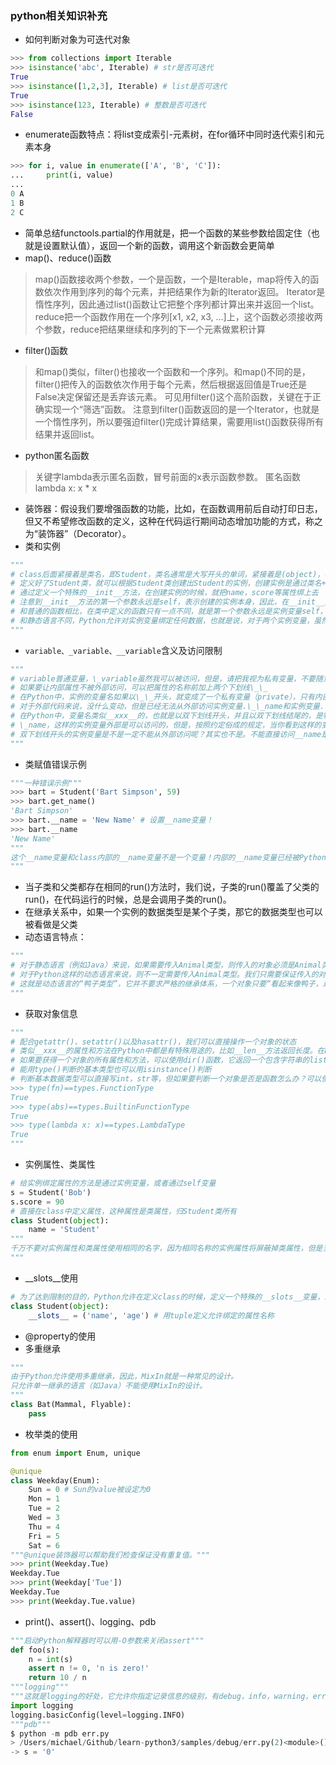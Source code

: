 ### python相关知识补充 ###
* 如何判断对象为可迭代对象
```python
>>> from collections import Iterable
>>> isinstance('abc', Iterable) # str是否可迭代
True
>>> isinstance([1,2,3], Iterable) # list是否可迭代
True
>>> isinstance(123, Iterable) # 整数是否可迭代
False
```
* enumerate函数特点：将list变成索引-元素树，在for循环中同时迭代索引和元素本身
```python
>>> for i, value in enumerate(['A', 'B', 'C']):
...     print(i, value)
...
0 A
1 B
2 C
```
* 简单总结functools.partial的作用就是，把一个函数的某些参数给固定住（也就是设置默认值），返回一个新的函数，调用这个新函数会更简单
* map()、reduce()函数
> map()函数接收两个参数，一个是函数，一个是Iterable，map将传入的函数依次作用到序列的每个元素，并把结果作为新的Iterator返回。
> Iterator是惰性序列，因此通过list()函数让它把整个序列都计算出来并返回一个list。
> reduce把一个函数作用在一个序列[x1, x2, x3, ...]上，这个函数必须接收两个参数，reduce把结果继续和序列的下一个元素做累积计算
* filter()函数
> 和map()类似，filter()也接收一个函数和一个序列。和map()不同的是，filter()把传入的函数依次作用于每个元素，然后根据返回值是True还是False决定保留还是丢弃该元素。
> 可见用filter()这个高阶函数，关键在于正确实现一个“筛选”函数。
> 注意到filter()函数返回的是一个Iterator，也就是一个惰性序列，所以要强迫filter()完成计算结果，需要用list()函数获得所有结果并返回list。
* python匿名函数
> 关键字lambda表示匿名函数，冒号前面的x表示函数参数。
> 匿名函数lambda x: x * x
* 装饰器：假设我们要增强函数的功能，比如，在函数调用前后自动打印日志，但又不希望修改函数的定义，这种在代码运行期间动态增加功能的方式，称之为“装饰器”（Decorator）。
* 类和实例
```python
"""
# class后面紧接着是类名，即Student，类名通常是大写开头的单词，紧接着是(object)，表示该类是从哪个类继承下来的，继承的概念我们后面再讲，通常，如果没有合适的继承类，就使用object类，这是所有类最终都会继承的类。
# 定义好了Student类，就可以根据Student类创建出Student的实例，创建实例是通过类名+()实现的
# 通过定义一个特殊的__init__方法，在创建实例的时候，就把name，score等属性绑上去
# 注意到__init__方法的第一个参数永远是self，表示创建的实例本身，因此，在__init__方法内部，就可以把各种属性绑定到self，因为self就指向创建的实例本身。
# 和普通的函数相比，在类中定义的函数只有一点不同，就是第一个参数永远是实例变量self，并且，调用时，不用传递该参数
# 和静态语言不同，Python允许对实例变量绑定任何数据，也就是说，对于两个实例变量，虽然它们都是同一个类的不同实例，但拥有的变量名称都可能不同
"""
```
* `variable、_variable、__variable`含义及访问限制
```python
"""
# variable普通变量，\_variable虽然我可以被访问，但是，请把我视为私有变量，不要随意访问，\_\_variable私有变量，不能被访问
# 如果要让内部属性不被外部访问，可以把属性的名称前加上两个下划线\_\_
# 在Python中，实例的变量名如果以\_\_开头，就变成了一个私有变量（private），只有内部可以访问，外部不能访问
# 对于外部代码来说，没什么变动，但是已经无法从外部访问实例变量.\_\_name和实例变量.\_\_score了
# 在Python中，变量名类似__xxx__的，也就是以双下划线开头，并且以双下划线结尾的，是特殊变量，特殊变量是可以直接访问的，不是private变量，所以，不能用__name__、\_\_score__这样的变量名
# \_name，这样的实例变量外部是可以访问的，但是，按照约定俗成的规定，当你看到这样的变量时，意思就是，“虽然我可以被访问，但是，请把我视为私有变量，不要随意访问”
# 双下划线开头的实例变量是不是一定不能从外部访问呢？其实也不是。不能直接访问__name是因为Python解释器对外把__name变量改成了_Student__name，所以，仍然可以通过“\_类名__变量名”来访问“\_\_变量”变量
"""
```
* 类赋值错误示例
```python
"""一种错误示例"""
>>> bart = Student('Bart Simpson', 59)
>>> bart.get_name()
'Bart Simpson'
>>> bart.__name = 'New Name' # 设置__name变量！
>>> bart.__name
'New Name'
"""
这个__name变量和class内部的__name变量不是一个变量！内部的__name变量已经被Python解释器自动改成了_Student__name，而外部代码给bart新增了一个__name变量。
"""
```
* 当子类和父类都存在相同的run()方法时，我们说，子类的run()覆盖了父类的run()，在代码运行的时候，总是会调用子类的run()。
* 在继承关系中，如果一个实例的数据类型是某个子类，那它的数据类型也可以被看做是父类
* 动态语言特点：
```python
"""
# 对于静态语言（例如Java）来说，如果需要传入Animal类型，则传入的对象必须是Animal类型或者它的子类，否则，将无法调用run()方法。
# 对于Python这样的动态语言来说，则不一定需要传入Animal类型。我们只需要保证传入的对象有一个run()方法就可以了
# 这就是动态语言的“鸭子类型”，它并不要求严格的继承体系，一个对象只要“看起来像鸭子，走起路来像鸭子”，那它就可以被看做是鸭子。
"""
```
* 获取对象信息
```python
"""
# 配合getattr()、setattr()以及hasattr()，我们可以直接操作一个对象的状态
# 类似__xxx__的属性和方法在Python中都是有特殊用途的，比如__len__方法返回长度。在Python中，如果你调用len()函数试图获取一个对象的长度，实际上，在len()函数内部，它自动去调用该对象的__len__()方法
# 如果要获得一个对象的所有属性和方法，可以使用dir()函数，它返回一个包含字符串的list
# 能用type()判断的基本类型也可以用isinstance()判断
# 判断基本数据类型可以直接写int，str等，但如果要判断一个对象是否是函数怎么办？可以使用types模块中定义的常量
>>> type(fn)==types.FunctionType
True
>>> type(abs)==types.BuiltinFunctionType
True
>>> type(lambda x: x)==types.LambdaType
True	
"""
```
* 实例属性、类属性
```python
# 给实例绑定属性的方法是通过实例变量，或者通过self变量
s = Student('Bob')
s.score = 90
# 直接在class中定义属性，这种属性是类属性，归Student类所有
class Student(object):
    name = 'Student'
"""
千万不要对实例属性和类属性使用相同的名字，因为相同名称的实例属性将屏蔽掉类属性，但是当你删除实例属性后，再使用相同的名称，访问到的将是类属性
"""
```
* \_\_slots\_\_使用
```python
# 为了达到限制的目的，Python允许在定义class的时候，定义一个特殊的__slots__变量，来限制该class实例能添加的属性
class Student(object):
    __slots__ = ('name', 'age') # 用tuple定义允许绑定的属性名称
```
* @property的使用
* 多重继承
```python
"""
由于Python允许使用多重继承，因此，MixIn就是一种常见的设计。
只允许单一继承的语言（如Java）不能使用MixIn的设计。
"""
class Bat(Mammal, Flyable):
    pass
```
* 枚举类的使用
```python
from enum import Enum, unique

@unique
class Weekday(Enum):
    Sun = 0 # Sun的value被设定为0
    Mon = 1
    Tue = 2
    Wed = 3
    Thu = 4
    Fri = 5
    Sat = 6
"""@unique装饰器可以帮助我们检查保证没有重复值。"""
>>> print(Weekday.Tue)
Weekday.Tue
>>> print(Weekday['Tue'])
Weekday.Tue
>>> print(Weekday.Tue.value)
```
* print()、assert()、logging、pdb
```python
"""启动Python解释器时可以用-O参数来关闭assert"""
def foo(s):
    n = int(s)
    assert n != 0, 'n is zero!'
    return 10 / n
"""logging"""
"""这就是logging的好处，它允许你指定记录信息的级别，有debug，info，warning，error等几个级别，当我们指定level=INFO时，logging.debug就不起作用了。同理，指定level=WARNING后，debug和info就不起作用了。这样一来，你可以放心地输出不同级别的信息，也不用删除，最后统一控制输出哪个级别的信息。"""
import logging
logging.basicConfig(level=logging.INFO)
"""pdb"""
$ python -m pdb err.py
> /Users/michael/Github/learn-python3/samples/debug/err.py(2)<module>()
-> s = '0'
```